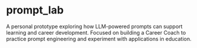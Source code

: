 # prompt_lab
A personal prototype exploring how LLM-powered prompts can support learning and career development. Focused on building a Career Coach to practice prompt engineering and experiment with applications in education.

